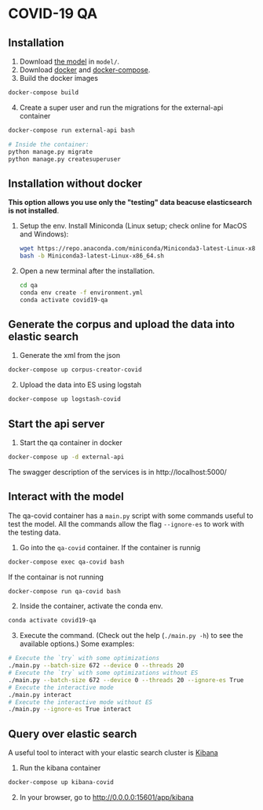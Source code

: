 # COVID-19 QA

## Installation

1. Download [the model](https://drive.google.com/drive/folders/1K-eXgmXytoIELHI8Rq3_dP9BUujBQ9T2?usp=sharing) in `model/`.
2. Download [docker](https://docs.docker.com/get-docker/) and [docker-compose](https://docs.docker.com/compose/install/).
3. Build the docker images
```bash
docker-compose build
```
4. Create a super user and run the migrations for the external-api container
```bash
docker-compose run external-api bash

# Inside the container:
python manage.py migrate
python manage.py createsuperuser
```

## Installation without docker

**This option allows you use only the "testing" data beacuse elasticsearch is not installed**.

1. Setup the env. Install Miniconda (Linux setup; check online for MacOS and Windows):

    ```bash
    wget https://repo.anaconda.com/miniconda/Miniconda3-latest-Linux-x86_64.sh
    bash -b Miniconda3-latest-Linux-x86_64.sh
    ```

2. Open a new terminal after the installation.

    ```bash
    cd qa
    conda env create -f environment.yml
    conda activate covid19-qa
    ```

## Generate the corpus and upload the data into elastic search

1. Generate the xml from the json
```bash
docker-compose up corpus-creator-covid
```

2. Upload the data into ES using logstah
```bash
docker-compose up logstash-covid
```

## Start the api server

1. Start the qa container in docker
```bash
docker-compose up -d external-api
```

The swagger description of the services is in http://localhost:5000/


## Interact with the model

The qa-covid container has a `main.py` script with some commands useful to test the model. 
All the commands allow the flag `--ignore-es` to work with the testing data.

1. Go into the `qa-covid` container.
If the container is runnig
```bash
docker-compose exec qa-covid bash
```

If the containar is not running
```bash
docker-compose run qa-covid bash
```

2. Inside the container, activate the conda env.
```bash
conda activate covid19-qa
```

3. Execute the command. (Check out the help (`./main.py -h`) to see the available options.)
Some examples:
```bash
# Execute the `try` with some optimizations
./main.py --batch-size 672 --device 0 --threads 20
# Execute the `try` with some optimizations without ES
./main.py --batch-size 672 --device 0 --threads 20 --ignore-es True
# Execute the interactive mode
./main.py interact
# Execute the interactive mode without ES
./main.py --ignore-es True interact
```

## Query over elastic search
A useful tool to interact with your elastic search cluster is [Kibana](https://www.elastic.co/kibana)

1. Run the kibana container
```bash
docker-compose up kibana-covid
```
2. In your browser, go to http://0.0.0.0:15601/app/kibana